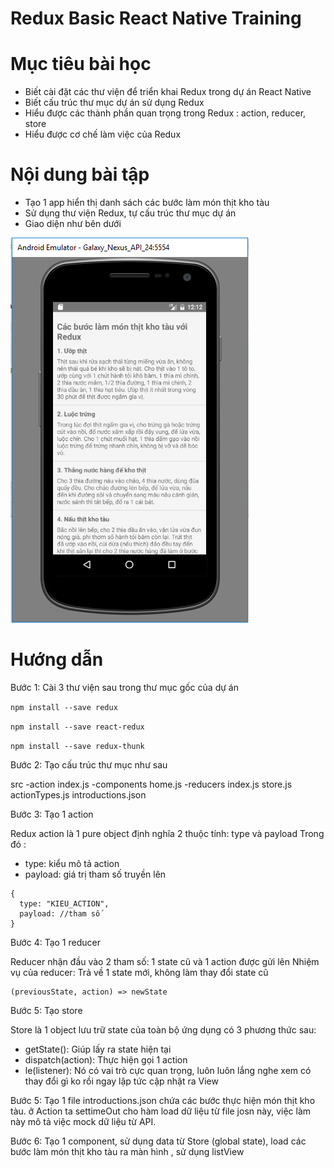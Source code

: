 # Redux Basic React Native Training

# Mục tiêu bài học
- Biết cài đặt các thư viện để triển khai Redux trong dự án React Native
- Biết cấu trúc thư mục dự án sử dụng Redux
- Hiểu được các thành phần quan trọng trong Redux : action, reducer, store
- Hiểu được cơ chế làm việc của Redux

# Nội dung bài tập
- Tạo 1 app hiển thị danh sách các bước làm món thịt kho tàu
- Sử dụng thư viện Redux, tự cấu trúc thư mục dự án
- Giao diện như bên dưới

![redux_thitkhotau](https://github.com/anhtbok92/ReduxBasicReactNativeTraining/blob/master/img/redux_nauan.PNG)

# Hướng dẫn

Bước 1: Cài 3 thư viện sau trong thư mục gốc của dự án

```npm install --save redux```

```npm install --save react-redux```

```npm install --save redux-thunk```

Bước 2: Tạo cấu trúc thư mục như sau

src
  -action
    index.js
  -components
    home.js
  -reducers
    index.js
   store.js
   actionTypes.js
   introductions.json

Bước 3: Tạo 1 action

Redux action là 1 pure object định nghĩa 2 thuộc tính: type và payload
Trong đó :

- type: kiểu mô tả action
- payload: giá trị tham số truyền lên

```
{
  type: "KIEU_ACTION",
  payload: //tham số
}
```
Bước 4: Tạo 1 reducer

Reducer nhận đầu vào 2 tham số: 1 state cũ và 1 action được gửi lên 
Nhiệm vụ của reducer: Trả về 1 state mới, không làm thay đổi state cũ

```
(previousState, action) => newState
```

Bước 5: Tạo store

Store là 1 object lưu trữ state của toàn bộ ứng dụng có 3 phương thức sau:

- getState(): Giúp lấy ra state hiện tại
- dispatch(action): Thực hiện gọi 1 action
- le(listener): Nó có vai trò cực quan trọng, luôn luôn lắng nghe xem có thay đổi gì ko rồi ngay lập tức cập nhật ra View

Bước 5: Tạo 1 file introductions.json chứa các bước thực hiện món
thịt kho tàu. ở Action ta settimeOut cho hàm load dữ liệu từ file josn này, việc làm này
mô tả việc mock dữ liệu từ API.

Bước 6: Tạo 1 component, sử dụng data từ Store (global state), load các bước làm món thịt kho tàu ra màn hình
, sử dụng listView
